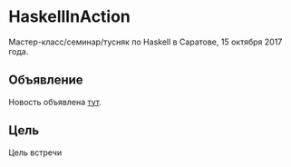 # HaskellInAction

Мастер-класс/семинар/тусняк по Haskell в Саратове, 15 октября 2017 года.

## Объявление

Новость объявлена [тут](https://www.meetup.com/SaratovIt/events/244079605/).

## Цель

Цель встречи 
